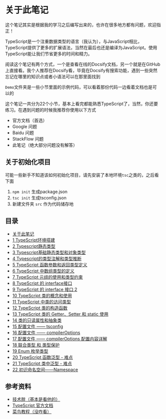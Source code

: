 # 关于此笔记

这个笔记其实是根据我的学习之后编写出来的，也许在很多地方都有问题，欢迎指正！

TypeScript是一个注重数据类型的语言（我认为），与JavaScript相比，TypeScript提供了更多的扩展语法，当然在最后也还是编译为JavaScript。使用TypeScript能让我们节省更多的时间和精力。

阅读这个笔记有两个方式，一个是查看在线的Docsify文档，另一个就是在GitHub上直接看。我个人推荐在Docsify看，毕竟在Docsify有搜索功能，遇到一些突然忘记在哪里的知识点或者小语法可以在那里面找到

`Demo`文件夹是一些小节里面的示例代码，可以看着那份代码一边看着文档也是可以的

这个笔记一共分为22个小节，基本上看完都能熟悉TypeScript了，当然，你还要练习。在遇到问题的时候我推荐你使用以下方式

- 官方文档（首选）
- Google 问题
- Baidu 问题
- StackFlow 问题
- 此笔记（绝大部分问题没有解答）

## 关于初始化项目

可能一些新手不知道该如何初始化项目，请先安装了本地环境`tsc`之类的，之后看下面

1. `npm init` 生成package.json
2. `tsc init` 生成tsconfig.json
3. 新建文件夹 `src` 作为代码储存地


## 目录

 - [关于此笔记](README.md)
 - [1 TypeScript环境搭建](https://github.com/wibus-wee/TypeScript-Doc/blob/main/1%20TypeScript环境搭建.md)
 - [2 Typescript静态类型](https://github.com/wibus-wee/TypeScript-Doc/blob/main/2%20Typescript静态类型)
 - [3 Typescript基础静态类型和对象类型](https://github.com/wibus-wee/TypeScript-Doc/blob/main/3%20Typescript%20基础静态类型和对象类型.md)
 - [4 Typescript的类型注解和类型推断](https://github.com/wibus-wee/TypeScript-Doc/blob/main/4%20Typescript的类型注解和类型推断.md)
 - [5 TypeScript 函数参数和返回类型定义](https://github.com/wibus-wee/TypeScript-Doc/blob/main/5%20TypeScript%20函数参数和返回类型定义.md)
 - [6 TypeScript 中数组类型的定义](https://github.com/wibus-wee/TypeScript-Doc/blob/main/6%20TypeScript%20中数组类型的定义.md)
 - [7 TypeScript 元组的使用和类型约束](https://github.com/wibus-wee/TypeScript-Doc/blob/main/7%20TypeScript%20元组的使用和类型约束.md)
 - [8 TypeScript 的 interface接口](https://github.com/wibus-wee/TypeScript-Doc/blob/main/8%20TypeScript%20的%20interface接口.md)
 - [9 TypeScript 的 interface 接口 2](https://github.com/wibus-wee/TypeScript-Doc/blob/main/9%20TypeScript%20的%20interface%20接口%202.md)
 - [10 TypeScript 类的概念和使用](https://github.com/wibus-wee/TypeScript-Doc/blob/main/10%20TypeScript%20类的概念和使用.md)
 - [11 TypeScript 中类的访问类型](https://github.com/wibus-wee/TypeScript-Doc/blob/main/11%20TypeScript%20中类的访问类型.md)
 - [12 TypeScript 类的构造函数](https://github.com/wibus-wee/TypeScript-Doc/blob/main/12%20TypeScript%20类的构造函数.md)
 - [13 TypeScript 类的 Getter、Setter 和 static 使用](https://github.com/wibus-wee/TypeScript-Doc/blob/main/13%20TypeScript%20类的%20Ge1tter、Setter%20和%20static%20使用.md)
 - [14 类的只读属性和抽象类](https://github.com/wibus-wee/TypeScript-Doc/blob/main/14%20类的只读属性和抽象类.md)
 - [15 配置文件 —— tsconfig](https://github.com/wibus-wee/TypeScript-Doc/blob/main/15%20配置文件%20——%20tsconfig.md)
 - [16 配置文件 —— compilerOptions](https://github.com/wibus-wee/TypeScript-Doc/blob/main/16%20配置文件%20——%20compilerOptions.md)
 - [17 配置文件 —— compilerOptions 配置内容详解](https://github.com/wibus-wee/TypeScript-Doc/blob/main/17%20配置文件%20——%20compilerOptions%20配置内容详解.md)
 - [18 联合类型 和 类型保护](https://github.com/wibus-wee/TypeScript-Doc/blob/main/18%20联合类型%20和%20类型保护.md)
 - [19 Enum 枚举类型](https://github.com/wibus-wee/TypeScript-Doc/blob/main/19%20Enum%20枚举类型.md)
 - [20 TypeScript 函数泛型 - 难点](https://github.com/wibus-wee/TypeScript-Doc/blob/main/20%20TypeScript%20函数泛型%20-%20难点.md)
 - [21 TypeScript 类中泛型 - 难点](https://github.com/wibus-wee/TypeScript-Doc/blob/main/21%20TypeScript%20类中泛型-难点.md)
 - [22 初识命名空间——Namespace](https://github.com/wibus-wee/TypeScript-Doc/blob/main/22%20初识命名空间——Namespace.md)

 ## 参考资料

- [技术胖（基本是看他的）](https://jspang.com)
 - [TypeScript 官方文档](https://www.typescriptlang.org/docs/)
 - [菜鸟教程（没咋看）](https://www.runoob.com/typescript/ts-tutorial.html)